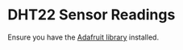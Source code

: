 # DHT22 Sensor Readings

Ensure you have the [Adafruit library](https://github.com/adafruit/Adafruit_Python_DHT) installed.
